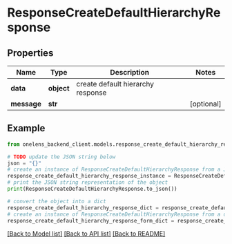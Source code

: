# ResponseCreateDefaultHierarchyResponse


## Properties

Name | Type | Description | Notes
------------ | ------------- | ------------- | -------------
**data** | **object** | create default hierarchy response | 
**message** | **str** |  | [optional] 

## Example

```python
from onelens_backend_client.models.response_create_default_hierarchy_response import ResponseCreateDefaultHierarchyResponse

# TODO update the JSON string below
json = "{}"
# create an instance of ResponseCreateDefaultHierarchyResponse from a JSON string
response_create_default_hierarchy_response_instance = ResponseCreateDefaultHierarchyResponse.from_json(json)
# print the JSON string representation of the object
print(ResponseCreateDefaultHierarchyResponse.to_json())

# convert the object into a dict
response_create_default_hierarchy_response_dict = response_create_default_hierarchy_response_instance.to_dict()
# create an instance of ResponseCreateDefaultHierarchyResponse from a dict
response_create_default_hierarchy_response_form_dict = response_create_default_hierarchy_response.from_dict(response_create_default_hierarchy_response_dict)
```
[[Back to Model list]](../README.md#documentation-for-models) [[Back to API list]](../README.md#documentation-for-api-endpoints) [[Back to README]](../README.md)


